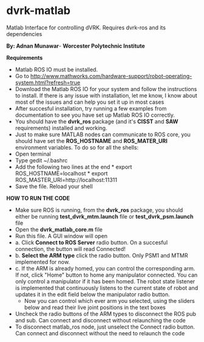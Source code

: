 # dvrk-matlab
Matlab Interface for controlling dVRK. Requires dvrk-ros and its dependencies

**By: Adnan Munawar**-
**Worcester Polytechnic Institute**


 **Requirements**
  * Matlab ROS IO must be installed. 
   * Go to http://www.mathworks.com/hardware-support/robot-operating-system.html?refresh=true
   * Download the Matlab ROS IO for your system and follow the instructions to install. If there is any issue with installation, let me know, I know about most of the issues and can help you set it up in most cases
   * After succesful installation, try running a few examples from documentation to see you have set up Matlab ROS IO correctly.
  * You should have the **dvrk_ros** package (and it's **CISST** and **SAW** requirements) installed and working. 
  * Just to make sure MATLAB nodes can communicate to ROS core, you should have set the **ROS_HOSTNAME** and **ROS_MATER_URI** environment variables. To do so for all the shells:
   * Open terminal
   * Type gedit ~/.bashrc
   * Add the following two lines at the end
    * export ROS_HOSTNAME=localhost
    * export ROS_MASTER_URI=http://localhost:11311
   * Save the file. Reload your shell

**HOW TO RUN THE CODE**
 * Make sure ROS is running, from the **dvrk_ros** package, you should either be running **test_dvrk_mtm.launch** file or **test_dvrk_psm.launch** file
 * Open the **dvrk_matlab_core.m** file
 * Run this file. A GUI window will open
  * a. Click **Connect to ROS Server** radio button. On a succesful connection, the button will read Connected!
  * b. **Select the ARM type** click the radio button. Only PSM1 and MTMR implemented for now.
  * c. If the ARM is already homed, you can control the corresponding arm. If not, click "Home" button to home any manipulator connected. You can only control a manipulator if it has been homed. The robot state listener is implemented that continuously listens to the current state of robot and updates it in the edit field below the manipulator radio button.
    * Now you can control which ever arm you selected, using the sliders below and read their live joint positions in the text boxes
 * Uncheck the radio buttons of the ARM types to disconnect the ROS pub and sub. Can connect and disconnect without relaunching the code
 * To disconnect matlab_ros node, just unselect the Connect radio button. Can connect and disconnect without the need to relaunch the code
